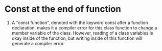 # Const at the end of function
1. A "const function", denoted with the keyword const after a function declaration, makes it a compiler error for this class function to change a member variable of the class. However, reading of a class variables is okay inside of the function, but writing inside of this function will generate a compiler error. 